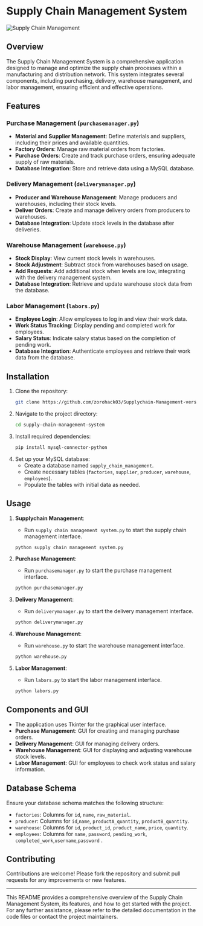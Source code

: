 # Supply Chain Management System

![Supply Chain Management](https://img.freepik.com/free-vector/diagram-supply-chain-management_1308-100127.jpg)

## Overview

The Supply Chain Management System is a comprehensive application designed to manage and optimize the supply chain processes within a manufacturing and distribution network. This system integrates several components, including purchasing, delivery, warehouse management, and labor management, ensuring efficient and effective operations.

## Features

### Purchase Management (`purchasemanager.py`)
- **Material and Supplier Management**: Define materials and suppliers, including their prices and available quantities.
- **Factory Orders**: Manage raw material orders from factories.
- **Purchase Orders**: Create and track purchase orders, ensuring adequate supply of raw materials.
- **Database Integration**: Store and retrieve data using a MySQL database.

### Delivery Management (`deliverymanager.py`)
- **Producer and Warehouse Management**: Manage producers and warehouses, including their stock levels.
- **Deliver Orders**: Create and manage delivery orders from producers to warehouses.
- **Database Integration**: Update stock levels in the database after deliveries.

### Warehouse Management (`warehouse.py`)
- **Stock Display**: View current stock levels in warehouses.
- **Stock Adjustment**: Subtract stock from warehouses based on usage.
- **Add Requests**: Add additional stock when levels are low, integrating with the delivery management system.
- **Database Integration**: Retrieve and update warehouse stock data from the database.

### Labor Management (`labors.py`)
- **Employee Login**: Allow employees to log in and view their work data.
- **Work Status Tracking**: Display pending and completed work for employees.
- **Salary Status**: Indicate salary status based on the completion of pending work.
- **Database Integration**: Authenticate employees and retrieve their work data from the database.

## Installation

1. Clone the repository:
    ```bash
    git clone https://github.com/zorohack03/Supplychain-Management-version1.git
    ```
2. Navigate to the project directory:
    ```bash
    cd supply-chain-management-system
    ```
3. Install required dependencies:
    ```bash
    pip install mysql-connector-python
    ```
4. Set up your MySQL database:
    - Create a database named `supply_chain_management`.
    - Create necessary tables (`factories`, `supplier`, `producer`, `warehouse`, `employees`).
    - Populate the tables with initial data as needed.

## Usage

1. **Supplychain Management**:
    - Run `supply chain management system.py` to start the supply chain management interface.
    ```bash
    python supply chain management system.py
    ```
    
2. **Purchase Management**:
    - Run `purchasemanager.py` to start the purchase management interface.
    ```bash
    python purchasemanager.py
    ```

3. **Delivery Management**:
    - Run `deliverymanager.py` to start the delivery management interface.
    ```bash
    python deliverymanager.py
    ```

4. **Warehouse Management**:
    - Run `warehouse.py` to start the warehouse management interface.
    ```bash
    python warehouse.py
    ```

5. **Labor Management**:
    - Run `labors.py` to start the labor management interface.
    ```bash
    python labors.py
    ```

## Components and GUI

- The application uses Tkinter for the graphical user interface.
- **Purchase Management**: GUI for creating and managing purchase orders.
- **Delivery Management**: GUI for managing delivery orders.
- **Warehouse Management**: GUI for displaying and adjusting warehouse stock levels.
- **Labor Management**: GUI for employees to check work status and salary information.

## Database Schema

Ensure your database schema matches the following structure:
- `factories`: Columns for  `id`, `name`, `raw_material`.
- `producer`: Columns for  `id`,`name`, `productA_quantity`, `productB_quantity`.
- `warehouse`: Columns for `id`, `product_id`, `product_name`, `price`, `quantity`.
- `employees`: Columns for `name`, `password`, `pending_work`, `completed_work`,`username`,`password` .

## Contributing

Contributions are welcome! Please fork the repository and submit pull requests for any improvements or new features.


---

This README provides a comprehensive overview of the Supply Chain Management System, its features, and how to get started with the project. For any further assistance, please refer to the detailed documentation in the code files or contact the project maintainers.


